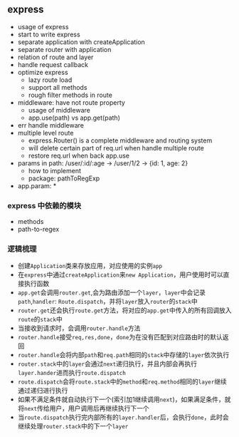 ## express
* usage of express
* start to write express
* separate application with createApplication
* separate router with application
* relation of route and layer
* handle request callback
* optimize express
  * lazy route load
  * support all methods
  * rough filter methods in route
* middleware: have not route property
  * usage of middleware
  * app.use(path) vs app.get(path)
* err handle middleware
* multiple level route
  * express.Router() is a complete middleware and routing system 
  * will delete certain part of req.url when handle multiple route
  * restore req.url when back app.use
* params in path: /user/:id/:age -> /user/1/2 -> {id: 1, age: 2}
  * how to implement
  * package: pathToRegExp
* app.param: 
  * 
  
### express 中依赖的模块
* methods
* path-to-regex

### 逻辑梳理
* 创建`Application`类来存放应用，对应使用的实例`app`
* 在`express`中通过`createApplication`来`new Application`，用户使用时可以直接执行函数
* `app.get`会调用`router.get`,会为路由添加一个`layer`，`layer`中会记录`path`,`handler`: `Route.dispatch`，并将`layer`放入`router`的`stack`中
* `router.get`还会执行`route.get`方法，将对应的`app.get`中传入的所有回调放入`route`的`stack`中
* 当接收到请求时，会调用`router.handle`方法
* `router.handle`接受`req,res,done`，`done`为在没有匹配到对应路由时的默认返回
* `router.handle`会将内部`path`和`req.path`相同的`stack`中存储的`layer`依次执行
* `router.stack`中的`layer`会通过`next`递归执行，并且内部会再执行`layer.hander`进而执行`route.dispatch`
* `route.dispatch`会将`route.stack`中的`method`和`req.method`相同的`layer`继续通过递归进行执行
* 如果不满足条件就自动执行下一个(索引加1继续调用`next`)，如果满足条件，就将`next`传给用户，用户调用后再继续执行下一个
* 当`route.dispatch`执行完内部所有的`layer.handler`后，会执行`done`，此时会继续处理`router.stack`中的下一个`layer`
